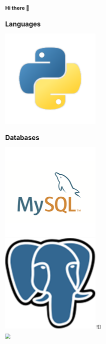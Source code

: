 ### Hi there 👋

## Languages

![Python](https://raw.githubusercontent.com/github/explore/80688e429a7d4ef2fca1e82350fe8e3517d3494d/topics/python/python.png)

## Databases

![MySQL](https://raw.githubusercontent.com/github/explore/80688e429a7d4ef2fca1e82350fe8e3517d3494d/topics/mysql/mysql.png)
![Postgres](https://raw.githubusercontent.com/github/explore/80688e429a7d4ef2fca1e82350fe8e3517d3494d/topics/postgresql/postgresql.png)
![]

<img src="https://github-readme-stats.vercel.app/api/top-langs?username=nyawanga&layout=compact"/>
<!--
**nyawanga/nyawanga** is a ✨ _special_ ✨ repository because its `README.md` (this file) appears on your GitHub profile.

Here are some ideas to get you started:

- 🔭 I’m currently working on ...
- 🌱 I’m currently learning ...
- 👯 I’m looking to collaborate on ...
- 🤔 I’m looking for help with ...
- 💬 Ask me about ...
- 📫 How to reach me: ...
- 😄 Pronouns: ...
- ⚡ Fun fact: ...
-->
